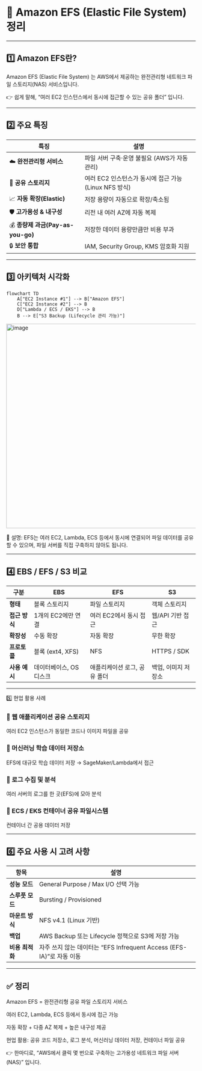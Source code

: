 # 📁 Amazon EFS (Elastic File System) 정리

---

## 1️⃣ Amazon EFS란?

Amazon EFS (Elastic File System) 는
AWS에서 제공하는 완전관리형 네트워크 파일 스토리지(NAS) 서비스입니다.

👉 쉽게 말해,
“여러 EC2 인스턴스에서 동시에 접근할 수 있는 공유 폴더” 입니다.

---

## 2️⃣ 주요 특징
| 특징                           | 설명                                    |
| ---------------------------- | ------------------------------------- |
| ☁️ **완전관리형 서비스**             | 파일 서버 구축·운영 불필요 (AWS가 자동 관리)          |
| 📂 **공유 스토리지**               | 여러 EC2 인스턴스가 동시에 접근 가능 (Linux NFS 방식) |
| 📈 **자동 확장(Elastic)**        | 저장 용량이 자동으로 확장/축소됨                    |
| 🛡 **고가용성 & 내구성**            | 리전 내 여러 AZ에 자동 복제                     |
| 💰 **종량제 과금(Pay-as-you-go)** | 저장한 데이터 용량만큼만 비용 부과                   |
| 🔒 **보안 통합**                 | IAM, Security Group, KMS 암호화 지원       |


---

## 3️⃣ 아키텍처 시각화
```mermaid
flowchart TD
    A["EC2 Instance #1"] --> B["Amazon EFS"]
    C["EC2 Instance #2"] --> B
    D["Lambda / ECS / EKS"] --> B
    B --> E["S3 Backup (Lifecycle 관리 가능)"]
```

<img width="1139" height="544" alt="image" src="https://github.com/user-attachments/assets/de36771b-b648-4ede-b60d-abc9ea86f9e6" />


🧠 설명:
EFS는 여러 EC2, Lambda, ECS 등에서 동시에 연결되어 파일 데이터를 공유할 수 있으며,
파일 서버를 직접 구축하지 않아도 됩니다.

---

## 4️⃣ EBS / EFS / S3 비교
| 구분        | **EBS**        | **EFS**          | **S3**      |
| --------- | -------------- | ---------------- | ----------- |
| **형태**    | 블록 스토리지        | 파일 스토리지          | 객체 스토리지     |
| **접근 방식** | 1개의 EC2에만 연결   | 여러 EC2에서 동시 접근   | 웹/API 기반 접근 |
| **확장성**   | 수동 확장          | 자동 확장            | 무한 확장       |
| **프로토콜**  | 블록 (ext4, XFS) | NFS              | HTTPS / SDK |
| **사용 예시** | 데이터베이스, OS 디스크 | 애플리케이션 로그, 공유 폴더 | 백업, 이미지 저장소 |


---

5️⃣ 현업 활용 사례

### 🧩 웹 애플리케이션 공유 스토리지

여러 EC2 인스턴스가 동일한 코드나 이미지 파일을 공유

### 🧠 머신러닝 학습 데이터 저장소

EFS에 대규모 학습 데이터 저장 → SageMaker/Lambda에서 접근

### 🧾 로그 수집 및 분석

여러 서버의 로그를 한 곳(EFS)에 모아 분석

### 🧰 ECS / EKS 컨테이너 공유 파일시스템

컨테이너 간 공용 데이터 저장

---

## 6️⃣ 주요 사용 시 고려 사항
| 항목         | 설명                                                    |
| ---------- | ----------------------------------------------------- |
| **성능 모드**  | General Purpose / Max I/O 선택 가능                       |
| **스루풋 모드** | Bursting / Provisioned                                |
| **마운트 방식** | NFS v4.1 (Linux 기반)                                   |
| **백업**     | AWS Backup 또는 Lifecycle 정책으로 S3에 저장 가능                |
| **비용 최적화** | 자주 쓰지 않는 데이터는 “EFS Infrequent Access (EFS-IA)”로 자동 이동 |


---

## ✅ 정리

Amazon EFS = 완전관리형 공유 파일 스토리지 서비스

여러 EC2, Lambda, ECS 등에서 동시에 접근 가능

자동 확장 + 다중 AZ 복제 + 높은 내구성 제공

현업 활용: 공유 코드 저장소, 로그 분석, 머신러닝 데이터 저장, 컨테이너 파일 공유

👉 한마디로,
“AWS에서 클릭 몇 번으로 구축하는 고가용성 네트워크 파일 서버 (NAS)” 입니다.
